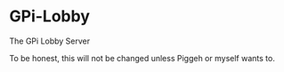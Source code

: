 GPi-Lobby
=========

The GPi Lobby Server

To be honest, this will not be changed unless Piggeh or myself wants to.

